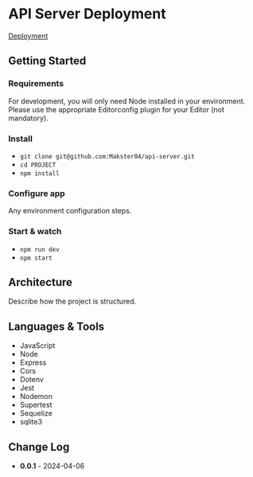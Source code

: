 # API Server Deployment
[Deployment](https://api-server-b9i6.onrender.com)

## Getting Started

### Requirements
For development, you will only need Node installed in your environment. Please use the appropriate Editorconfig plugin for your Editor (not mandatory).

### Install
* `git clone git@github.com:Makster04/api-server.git`
* `cd PROJECT`
* `npm install`


### Configure app
Any environment configuration steps.

### Start & watch
* `npm run dev`
* `npm start`


## Architecture
Describe how the project is structured.

## Languages & Tools
- JavaScript
- Node
- Express
- Cors
- Dotenv
- Jest
- Nodemon
- Supertest
- Sequelize
- sqlite3

## Change Log
- **0.0.1** - 2024-04-06
